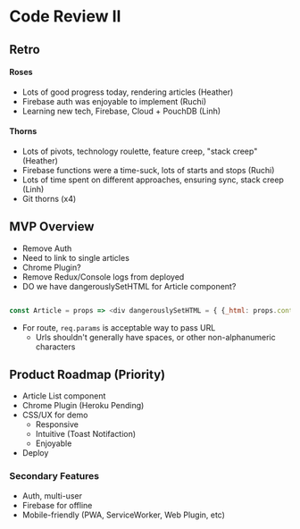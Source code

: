 # Code Review II

## Retro

#### Roses 
* Lots of good progress today, rendering articles (Heather)
* Firebase auth was enjoyable to implement (Ruchi)
* Learning new tech, Firebase, Cloud + PouchDB (Linh)

#### Thorns
* Lots of pivots, technology roulette, feature creep, "stack creep" (Heather)
* Firebase functions were a time-suck, lots of starts and stops (Ruchi)
* Lots of time spent on different approaches, ensuring sync, stack creep (Linh)
* Git thorns (x4)


## MVP Overview
* Remove Auth
* Need to link to single articles
* Chrome Plugin?
* Remove Redux/Console logs from deployed
* DO we have dangerouslySetHTML for Article component?

```javascript

const Article = props => <div dangerouslySetHTML = { {_html: props.content }}></div>

```

* For route,   `req.params` is acceptable way to pass URL
    * Urls shouldn't generally have spaces, or other non-alphanumeric characters

## Product Roadmap (Priority)

* Article List component
* Chrome Plugin (Heroku Pending)
* CSS/UX for demo
    * Responsive
    * Intuitive (Toast Notifaction)
    * Enjoyable
* Deploy

### Secondary Features
* Auth, multi-user
* Firebase for offline
* Mobile-friendly (PWA, ServiceWorker, Web Plugin, etc)

